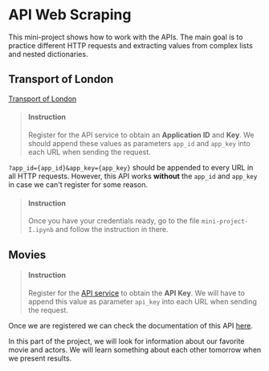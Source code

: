 # API Web Scraping

This mini-project shows how to work with the APIs. The main goal is to practice different HTTP requests and extracting values from complex lists and nested dictionaries.

## Transport of London
[Transport of London](https://api.tfl.gov.uk/)
> #### Instruction
> Register for the API service to obtain an **Application ID** and **Key**. We should append these values as parameters `app_id` and `app_key` into each URL when sending the request.

`?app_id={app_id}&app_key={app_key}` should be appended to every URL in all HTTP requests. However, this API works **without** the `app_id` and `app_key` in case we can't register for some reason.

> #### Instruction
> Once you have your credentials ready, go to the file `mini-project-I.ipynb` and follow the instruction in there.


## Movies

> #### Instruction
> Register for the [API service](https://www.themoviedb.org/account/signup) to obtain the **API Key**. We will have to append this value as parameter `api_key` into each URL when sending the request.

Once we are registered we can check the documentation of this API [here](https://developers.themoviedb.org/3/account).

In this part of the project, we will look for information about our favorite movie and actors. We will learn something about each other tomorrow when we present results.
